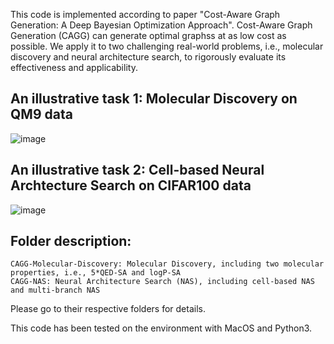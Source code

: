 This code is implemented according to paper "Cost-Aware Graph Generation: A Deep Bayesian Optimization Approach". Cost-Aware Graph Generation (CAGG) can generate optimal graphss at as low cost 
as possible.  We apply it to two challenging real-world problems, i.e., molecular discovery and neural architecture
search, to rigorously evaluate its effectiveness and applicability.

## An illustrative task 1: Molecular Discovery on QM9 data
    
![image](https://csjtx1021.github.io/img/uploads/project_imgs/molecule_opt_rseed4.gif)

## An illustrative task 2: Cell-based Neural Archtecture Search on CIFAR100 data

![image](https://csjtx1021.github.io/img/uploads/project_imgs/nas_opt_rseed5.gif)

## Folder description:

    CAGG-Molecular-Discovery: Molecular Discovery, including two molecular properties, i.e., 5*QED-SA and logP-SA
    CAGG-NAS: Neural Architecture Search (NAS), including cell-based NAS and multi-branch NAS

Please go to their respective folders for details.

This code has been tested on the environment with MacOS and Python3.




